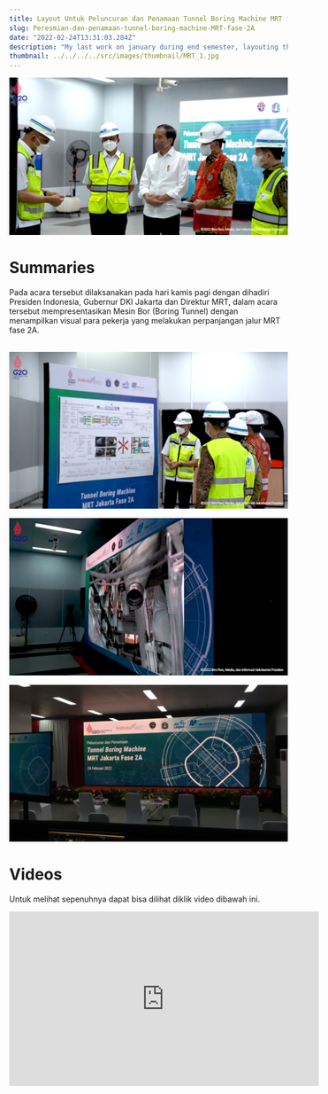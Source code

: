 ```yaml
---
title: Layout Untuk Peluncuran dan Penamaan Tunnel Boring Machine MRT fase 2A
slug: Peresmian-dan-penamaan-tunnel-boring-machine-MRT-fase-2A
date: "2022-02-24T13:31:03.284Z"
description: "My last work on january during end semester, layouting the banner for MRT opening ceremony Tunnel Boring machine, represented by the Indonesian presiden Jokowi and Jakarta Governer Anies."
thumbnail: ../../../../src/images/thumbnail/MRT_1.jpg
---
```


![Penamaan dam Peluncuran Boring Tunnel](./MRT3.png)<br>

# Summaries
Pada acara tersebut dilaksanakan pada hari kamis pagi dengan dihadiri Presiden Indonesia, Gubernur DKI Jakarta dan Direktur MRT, dalam acara tersebut mempresentasikan Mesin Bor (Boring Tunnel) dengan menampilkan visual para pekerja yang melakukan perpanjangan jalur MRT fase 2A.<br><br>

![Penamaan dam Peluncuran Boring Tunnel](./MRT.png)<br>

![Layout Banner Acara LED](./MRT2.png)<br>

![Layout Banner Acara LED](./MRT4.png)<br>

# Videos
Untuk melihat sepenuhnya dapat bisa dilihat diklik video dibawah ini.<br>

<iframe width="560" height="315" src="https://www.youtube.com/embed/eZoWsSYWcA0" title="YouTube video player" frameborder="0" allow="accelerometer; clipboard-write; encrypted-media; gyroscope; picture-in-picture" allowfullscreen></iframe>